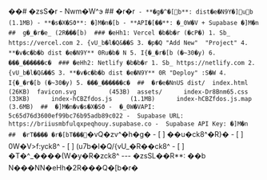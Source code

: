 ��#     �zsS�r  -   
Nwm�W^э
 
 # #     �r�r`
 -   * * �g�^�[b* * :   d i s t �e�N9Y�]ub  ( 1 . 1 M B ) 
 -   * * �s�X�Sϑ* * :   �]M�n�[b
 -   * * A P I �[��* * :   ؚ�_0W�V  +   S u p a b a s e   �]M�n
 
 # #      g�_�r�e_  ( 2 R���[b) 
 
 # # #   �eHh1 :   V e r c e l   �b�b�r  ( �cP�) 
 1 .   Sb _  h t t p s : / / v e r c e l . c o m 
 2 .   {vU_b�l�Q&��S
 3 .   �p�Q  " A d d   N e w "     " P r o j e c t " 
 4 .   * * �v�c�b�b  d i s t   �e�N9Y* *   0Ru�b�
N
 5 .   I{�_�r�[b  ( �~3 0 �y) 
 6 .   ���_������c�
 
 # # #   �eHh2 :   N e t l i f y   �b�b�r
 1 .   Sb _  h t t p s : / / n e t l i f y . c o m 
 2 .   {vU_b�l�Q&��S
 3 .   * * �v�c�b�b  d i s t   �e�N9Y* *   0R  " D e p l o y "   :S�W
 4 .   I{�_�r�[b  ( �~3 0 �y) 
 5 .   ���_������c�
 
 # #     �r�e�NnUS
 d i s t / 
   i n d e x . h t m l                     ( 2 6 K B ) 
   f a v i c o n . s v g                   ( 4 5 3 B ) 
   a s s e t s / 
           i n d e x - D r 8 B n m 6 5 . c s s         ( 3 3 K B ) 
           i n d e x - h C B Z f d o s . j s           ( 1 . 1 M B ) 
           i n d e x - h C B Z f d o s . j s . m a p   ( 3 . 6 M B ) 
 
 # #     �]M�n�v�s�X�Sϑ
 -     ؚ�_0W�VA P I :   5 c 6 5 d 7 6 d 3 6 0 0 e f 9 9 b c 7 6 b 9 5 a d b 8 9 c 0 2 2 
 -     S u p a b a s e   U R L :   h t t p s : / / b r i i u s m b f u l q x p e q h o u y . s u p a b a s e . c o 
 -     S u p a b a s e   A P I   K e y :   �]M�n
 
 # #     �rT����
 �r�[bT���`�vQ�zv^�h�g�
 -   [   ]   ��u�ck8^�R}�
 -   [   ]   0W�V>f:yck8^
 -   [   ]   (u7b�l�Q/ {vU_�R��ck8^
 -   [   ]   �T�^_����(W�y�R�zck8^
 
 - - - 
 * * �zsSL��R* * :   	��b
N���N N�eHh�2 R���Q�[b�r� 
 